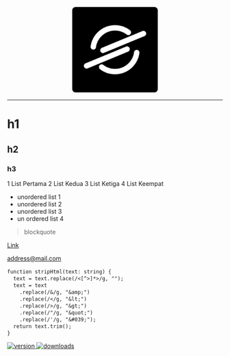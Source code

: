 <div align="center">
  <a href="https://www.github.com/ilkhoeri/modules" target="_blank">
    <img src="https://raw.githubusercontent.com/ioeridev/.github/main/profile/ioeri-512x512.png" alt="ioeri" height="200" style="width: 200px;height: 200px;border-radius: 8px;overflow: hidden;" />
  </a>
</div>

___

# h1

## h2

### h3

1 List Pertama
2 List Kedua
3 List Ketiga
4 List Keempat

- unordered list 1
- unordered list 2
- unordered list 3
- un ordered list 4

> blockquote

[Link](https://...)

<address@mail.com>

```
function stripHtml(text: string) {
  text = text.replace(/<[^>]*>/g, "");
  text = text
    .replace(/&/g, "&amp;")
    .replace(/</g, "&lt;")
    .replace(/>/g, "&gt;")
    .replace(/"/g, "&quot;")
    .replace(/'/g, "&#039;");
  return text.trim();
}
```

<div align="left">
  <a href="https://www.npmjs.com/package/ioeri">
    <img src="https://badgen.net/npm/v/ioeri" alt="version" />
  </a>
  <a href="https://npmjs.org/package/ioeri">
    <img src="https://badgen.now.sh/npm/dm/ioeri" alt="downloads" />
  </a>
</div>
